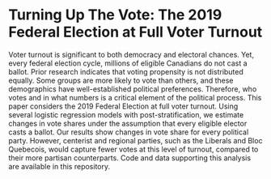 # Turning Up The Vote: The 2019 Federal Election at Full Voter Turnout

Voter turnout is significant to both democracy and electoral chances. Yet, every federal election cycle, millions of eligible Canadians do not cast a ballot. Prior research indicates that voting propensity is not distributed equally. Some groups are more likely to vote than others, and these demographics have well-established political preferences. Therefore, who votes and in what numbers is a critical element of the political process. This paper considers the 2019 Federal Election at full voter turnout. Using several logistic regression models with post-stratification, we estimate changes in vote shares under the assumption that every eligible elector casts a ballot. Our results show changes in vote share for every political party. However, centerist and regional parties, such as the Liberals and Bloc Quebecois, would capture fewer votes at this level of turnout, compared to their more partisan counterparts. Code and data supporting this analysis are available in this repository.
